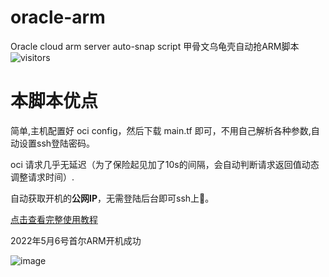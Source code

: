# oracle-arm
Oracle cloud arm server auto-snap script 甲骨文乌龟壳自动抢ARM脚本
![visitors](https://visitor-badge.glitch.me/badge?page_id=cimmu.oracle-arm)

# 本脚本优点

简单,主机配置好 oci config，然后下载 main.tf 即可，不用自己解析各种参数,自动设置ssh登陆密码。

oci 请求几乎无延迟（为了保险起见加了10s的间隔，会自动判断请求返回值动态调整请求时间）.

自动获取开机的**公网IP**，无需登陆后台即可ssh上🐔。

[点击查看完整使用教程](https://blog.iyume.top/other/136.html)

2022年5月6号首尔ARM开机成功

![image](https://dd-static.jd.com/ddimg/jfs/t1/208648/25/21543/18619/62766615Ed75d301d/38c3e632b3f99bb6.png)
